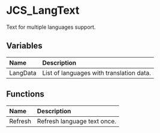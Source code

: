 # JCS_LangText

Text for multiple languages support.

## Variables

| Name     | Description                              |
|:---------|:-----------------------------------------|
| LangData | List of languages with translation data. |

## Functions

| Name    | Description                 |
|:--------|:----------------------------|
| Refresh | Refresh language text once. |
